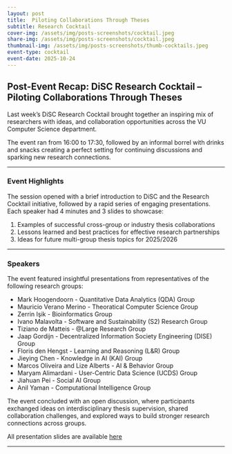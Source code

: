 ```yaml
---
layout: post
title:  Piloting Collaborations Through Theses
subtitle: Research Cocktail
cover-img: /assets/img/posts-screenshots/cocktail.jpeg
share-img: /assets/img/posts-screenshots/cocktail.jpeg
thumbnail-img: /assets/img/posts-screenshots/thumb-cocktails.jpeg
event-type: cocktail
event-date: 2025-10-24
---
```


## Post-Event Recap: DiSC Research Cocktail – Piloting Collaborations Through Theses

Last week’s DiSC Research Cocktail brought together an inspiring mix of researchers with ideas, and collaboration opportunities across the VU Computer Science department.  

The event ran from 16:00 to 17:30, followed by an informal borrel with drinks and snacks creating a perfect setting for continuing discussions and sparking new research connections.

---

### Event Highlights
The session opened with a brief introduction to DiSC and the Research Cocktail initiative, followed by a rapid series of engaging presentations. Each speaker had 4 minutes and 3 slides to showcase:

1. Examples of successful cross-group or industry thesis collaborations  
2. Lessons learned and best practices for effective research partnerships  
3. Ideas for future multi-group thesis topics for 2025/2026

---

### Speakers
The event featured insightful presentations from representatives of the following research groups:

- Mark Hoogendoorn - Quantitative Data Analytics (QDA) Group
- Mauricio Verano Merino - Theoratical Computer Science Group
- Zerrin Işik - Bioinformatics Group
- Ivano Malavolta - Software and Sustainability (S2) Research Group
- Tiziano de Matteis - @Large Research Group 
- Jaap Gordijn - Decentralized Information Society Engineering (DISE) Group
- Floris den Hengst - Learning and Reasoning (L&R) Group  
- Jieying Chen - Knowledge in AI (KAI) Group
- Marcos Oliveira and Lize Alberts - AI & Behavior Group 
- Maryam Alimardani - User-Centric Data Science (UCDS) Group 
- Jiahuan Pei - Social AI Group 
- Anil Yaman - Computational Intelligence Group

The event concluded with an open discussion, where participants exchanged ideas on interdisciplinary thesis supervision, shared collaboration challenges, and explored ways to build stronger research connections across groups.

All presentation slides are available [here](/assets/docs/2025-10-research-cocktail-minute-madness.pdf)

---
